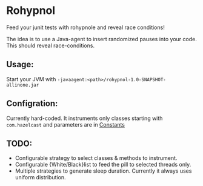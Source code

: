 # Rohypnol
Feed your junit tests with rohypnole and reveal race conditions!

The idea is to use a Java-agent to insert randomized pauses into your code. This should reveal race-conditions.

## Usage:
Start your JVM with `-javaagent:<path>/rohypnol-1.0-SNAPSHOT-allinone.jar`
  
## Configration:
Currently hard-coded. It instruments only classes starting with `com.hazelcast` and parameters are in [Constants](https://github.com/jerrinot/rohypnol/blob/f702a6f4e1d070a2c07b7f48c9f8ed948628122b/src/main/java/info/jerrinot/rohypnol/Constants.java#L5)

## TODO:
- Configurable strategy to select classes & methods to instrument.
- Configurable {White/Black}list to feed the pill to selected threads only.
- Multiple strategies to generate sleep duration. Currently it always uses uniform distribution.
